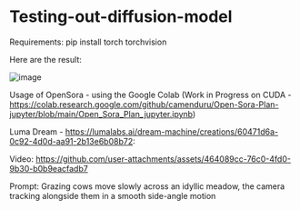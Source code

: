# Testing-out-diffusion-model

Requirements:
pip install torch torchvision


Here are the result:

![image](https://github.com/Reyzenello/Testing-out-diffusion-model/assets/43668563/4611a155-e98e-4bed-9c30-b7f76052a368)



Usage of OpenSora - using the Google Colab (Work in Progress on CUDA - https://colab.research.google.com/github/camenduru/Open-Sora-Plan-jupyter/blob/main/Open_Sora_Plan_jupyter.ipynb)


Luma Dream - https://lumalabs.ai/dream-machine/creations/60471d6a-0c92-4d0d-aa91-2b13e6b08b72:

Video: 
https://github.com/user-attachments/assets/464089cc-76c0-4fd0-9b30-b0b9eacfadb7

Prompt: 
Grazing cows move slowly across an idyllic meadow, the camera tracking alongside them in a smooth side-angle motion
